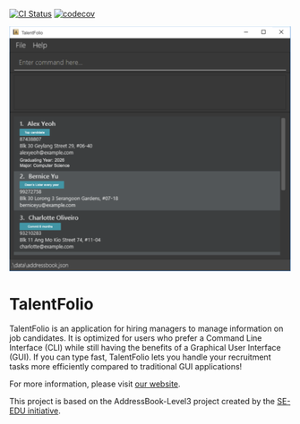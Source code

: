[![CI Status](https://github.com/se-edu/addressbook-level3/workflows/Java%20CI/badge.svg)](https://github.com/se-edu/addressbook-level3/actions) [![codecov](https://codecov.io/gh/AY2425S2-CS2103T-T10-1/tp/graph/badge.svg?token=2YT4L6W43U)](https://codecov.io/gh/AY2425S2-CS2103T-T10-1/tp)

![Ui](docs/images/Ui.png)

# TalentFolio

TalentFolio is an application for hiring managers to manage information on job candidates. It is optimized for users who prefer a Command Line Interface (CLI) while still having the benefits of a Graphical User Interface (GUI). If you can type fast, TalentFolio lets you handle your recruitment tasks more efficiently compared to traditional GUI applications!

For more information, please visit [our website](https://ay2425s2-cs2103t-t10-1.github.io/tp/).

This project is based on the AddressBook-Level3 project created by the [SE-EDU initiative](https://se-education.org).
